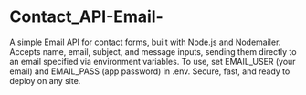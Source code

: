 # Contact_API-Email-
A simple Email API for contact forms, built with Node.js and Nodemailer. Accepts name, email, subject, and message inputs, sending them directly to an email specified via environment variables. To use, set EMAIL_USER (your email) and EMAIL_PASS (app password) in .env. Secure, fast, and ready to deploy on any site.

